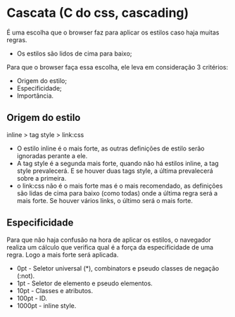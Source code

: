 # Cascata (C do css, cascading)

É uma escolha que o browser faz para aplicar os estilos caso haja muitas regras.

* Os estilos são lidos de cima para baixo;

Para que o browser faça essa escolha, ele leva em consideração 3 critérios:

* Origem do estilo;
* Especificidade;
* Importância.

## Origem do estilo

inline > tag style > link:css

* O estilo inline é o mais forte, as outras definições de estilo serão ignoradas perante a ele.
* A tag style é a segunda mais forte, quando não há estilos inline, a tag style prevalecerá. E se houver duas tags style, a última  prevalecerá sobre a primeira.
* o link:css não é o mais forte mas é o mais recomendado, as definições são lidas de cima para baixo (como todas) onde a última regra será a mais forte. Se houver vários links, o último será o mais forte.

## Especificidade

Para que não haja confusão na hora de aplicar os estilos, o navegador realiza um cálculo que verifica qual é a força da especificidade de uma regra. Logo a mais forte será aplicada.

* 0pt - Seletor universal (*), combinators e pseudo classes de negação (:not).
* 1pt - Seletor de elemento e pseudo elementos.
* 10pt - Classes e atributos.
* 100pt - ID.
* 1000pt - inline style.